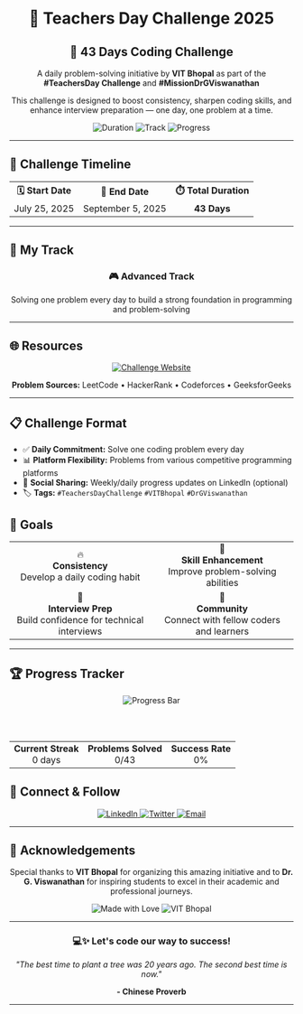 <div align="center">
  <h1>🎯 Teachers Day Challenge 2025</h1>
  <h2>🚀 43 Days Coding Challenge</h2>
  
  <p>A daily problem-solving initiative by <strong>VIT Bhopal</strong> as part of the <strong>#TeachersDay Challenge</strong> and <strong>#MissionDrGViswanathan</strong></p>
  
  <p>This challenge is designed to boost consistency, sharpen coding skills, and enhance interview preparation — one day, one problem at a time.</p>
  
  <img src="https://img.shields.io/badge/Duration-43%20Days-brightgreen?style=for-the-badge" alt="Duration">
  <img src="https://img.shields.io/badge/Track-Beginner-blue?style=for-the-badge" alt="Track">
  <img src="https://img.shields.io/badge/Progress-0%2F43-red?style=for-the-badge" alt="Progress">
</div>

<hr>

<h2>📅 Challenge Timeline</h2>

<table align="center">
  <tr>
    <th>🗓️ Start Date</th>
    <th>🏁 End Date</th>
    <th>⏱️ Total Duration</th>
  </tr>
  <tr>
    <td align="center">July 25, 2025</td>
    <td align="center">September 5, 2025</td>
    <td align="center"><strong>43 Days</strong></td>
  </tr>
</table>

<hr>

<h2>🎯 My Track</h2>

<div align="center">
  <h3>🎮 Advanced Track</h3>
  <p>Solving one problem every day to build a strong foundation in programming and problem-solving</p>
</div>

<hr>

<h2>🌐 Resources</h2>

<div align="center">
  <p>
    <a href="https://teachers-day-vitb.vercel.app" target="_blank">
      <img src="https://img.shields.io/badge/Challenge%20Website-Visit-blue?style=for-the-badge&logo=vercel" alt="Challenge Website">
    </a>
  </p>
  
  <p><strong>Problem Sources:</strong> LeetCode • HackerRank • Codeforces • GeeksforGeeks</p>
</div>

<hr>

<h2>📋 Challenge Format</h2>

<ul>
  <li>✅ <strong>Daily Commitment:</strong> Solve one coding problem every day</li>
  <li>📊 <strong>Platform Flexibility:</strong> Problems from various competitive programming platforms</li>
  <li>📱 <strong>Social Sharing:</strong> Weekly/daily progress updates on LinkedIn (optional)</li>
  <li>🏷️ <strong>Tags:</strong> <code>#TeachersDayChallenge</code> <code>#VITBhopal</code> <code>#DrGViswanathan</code></li>
</ul>

<h2>🎯 Goals</h2>

<div align="center">
  <table>
    <tr>
      <td align="center">🔥<br><strong>Consistency</strong><br>Develop a daily coding habit</td>
      <td align="center">💪<br><strong>Skill Enhancement</strong><br>Improve problem-solving abilities</td>
    </tr>
    <tr>
      <td align="center">🚀<br><strong>Interview Prep</strong><br>Build confidence for technical interviews</td>
      <td align="center">🤝<br><strong>Community</strong><br>Connect with fellow coders and learners</td>
    </tr>
  </table>
</div>

<hr>

<h2>🏆 Progress Tracker</h2>

<div align="center">
  <img src="https://progress-bar.dev/0/?title=Days%20Completed&width=400&color=green" alt="Progress Bar">
  
  <br><br>
  
  <table>
    <tr>
      <td align="center"><strong>Current Streak</strong><br>0 days</td>
      <td align="center"><strong>Problems Solved</strong><br>0/43</td>
      <td align="center"><strong>Success Rate</strong><br>0%</td>
    </tr>
  </table>
</div>

<h2>🤝 Connect & Follow</h2>

<div align="center">
  <a href="https://linkedin.com/in/yourprofile" target="_blank">
    <img src="https://img.shields.io/badge/LinkedIn-Connect-blue?style=for-the-badge&logo=linkedin" alt="LinkedIn">
  </a>
  <a href="https://twitter.com/yourhandle" target="_blank">
    <img src="https://img.shields.io/badge/Twitter-Follow-1da1f2?style=for-the-badge&logo=twitter" alt="Twitter">
  </a>
  <a href="mailto:your.email@example.com">
    <img src="https://img.shields.io/badge/Email-Contact-red?style=for-the-badge&logo=gmail" alt="Email">
  </a>
</div>

<hr>

<h2>🙏 Acknowledgements</h2>

<div align="center">
  <p>Special thanks to <strong>VIT Bhopal</strong> for organizing this amazing initiative and to <strong>Dr. G. Viswanathan</strong> for inspiring students to excel in their academic and professional journeys.</p>
  
  <img src="https://img.shields.io/badge/Made%20with-❤️-red?style=for-the-badge" alt="Made with Love">
  <img src="https://img.shields.io/badge/VIT-Bhopal-orange?style=for-the-badge" alt="VIT Bhopal">
</div>

<hr>

<div align="center">
  <h3>💻✨ Let's code our way to success!</h3>
  <p><em>"The best time to plant a tree was 20 years ago. The second best time is now."</em></p>
  <p><strong>- Chinese Proverb</strong></p>
</div>

<hr>
